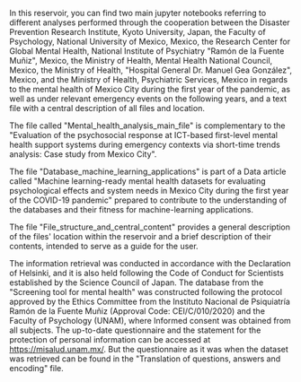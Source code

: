 In this reservoir, you can find two main jupyter notebooks referring to different analyses performed through the cooperation between the Disaster Prevention Research Institute, Kyoto University, Japan, the Faculty of Psychology, National University of Mexico, Mexico, the Research Center for Global Mental Health, National Institute of Psychiatry "Ramón de la Fuente Muñiz", Mexico, the Ministry of Health, Mental Health National Council, Mexico, the Ministry of Health, "Hospital General Dr. Manuel Gea González", Mexico, and the Ministry of Health, Psychiatric Services, Mexico in regards to the mental health of Mexico City during the first year of the pandemic, as well as under relevant emergency events on the following years, and a text file with a central description of all files and location.

The file called "Mental_health_analysis_main_file" is complementary to the "Evaluation of the psychosocial response at ICT-based first-level mental health support systems during emergency contexts via short-time trends analysis: Case study from Mexico City".

The file "Database_machine_learning_applications" is part of a Data article called "Machine learning-ready mental health datasets for evaluating psychological effects and system needs in Mexico City during the first year of the COVID-19 pandemic" prepared to contribute to the understanding of the databases and their fitness for machine-learning applications.

The file "File_structure_and_central_content" provides a general description of the files' location within the reservoir and a brief description of their contents, intended to serve as a guide for the user.

The information retrieval was conducted in accordance with the Declaration of Helsinki, and it is also held following the Code of Conduct for Scientists established by the Science Council of Japan. The database from the  "Screening tool for mental health" was constructed following the protocol approved by the Ethics Committee from the Instituto Nacional de Psiquiatría Ramón de la Fuente Muñiz (Approval Code: CEI/C/010/2020) and the Faculty of Psychology (UNAM), where Informed consent was obtained from all subjects. The up-to-date questionnaire and the statement for the protection of personal information can be accessed at https://misalud.unam.mx/. But the questionnaire as it was when the dataset was retrieved can be found in the "Translation of questions, answers and encoding" file.
